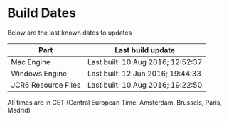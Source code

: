 # Build Dates

Below are the last known dates to updates

Part | Last build update
-----|-----
Mac Engine | Last built: 10 Aug 2016; 12:52:37
Windows Engine | Last built: 12 Jun 2016; 19:44:33
JCR6 Resource Files | Last built: 10 Aug 2016; 19:22:50
All times are in CET (Central European Time: Amsterdam, Brussels, Paris, Madrid)



